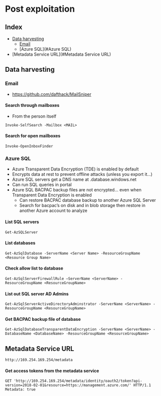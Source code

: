# Post exploitation
## Index
* [Data harvesting](#Data-harvesting)
  * [Email](#Email)
  * [Azure SQL](#Azure SQL)
* [Metadata Service URL](#Metadata Service URL)

## Data harvesting
### Email
- https://github.com/dafthack/MailSniper

#### Search through mailboxes
- From the person itself
```
Invoke-SelfSearch -Mailbox <MAIL>
```

#### Search for open mailboxes
```
Invoke-OpenInboxFinder
```

### Azure SQL
- Azure Transparent Data Encryption (TDE) is enabled by default
- Encrypts data at rest to prevent offline attacks (unless you export it…)
- Azure SQL servers get a DNS name at <ServerName>.database.windows.net
- Can run SQL queries in portal
- Azure SQL BACPAC backup files are not encrypted… even when Transparent Data Encryption is enabled
  - Can restore BACPAC database backup to another Azure SQL Server
  - Search for bacpac’s on disk and in blob storage then restore in another Azure account to analyze

#### List SQL servers
```
Get-AzSQLServer
```

#### List databases
```
Get-AzSqlDatabase -ServerName <Server Name> -ResourceGroupName <Resource Group Name>
```

#### Check allow list to database
```
Get-AzSqlServerFirewallRule –ServerName <ServerName> -ResourceGroupName <ResourceGroupName>
```
  
#### List out SQL server AD Admins
```
Get-AzSqlServerActiveDirectoryAdminstrator -ServerName <ServerName> -ResourceGroupName <ResourceGroupName>
```
  
#### Get BACPAC backup file of database
```
Get-AzSqlDatabaseTransparentDataEncryption -ServerName <ServerName> -DatabaseName <DatabaseName> -ResourceGroupName <ResourceGroupName>
```

## Metadata Service URL
```
http://169.254.169.254/metadata
```

#### Get access tokens from the metadata service
```
GET 'http://169.254.169.254/metadata/identity/oauth2/token?api-version=2018-02-01&resource=https://management.azure.com/' HTTP/1.1 Metadata: true
```
